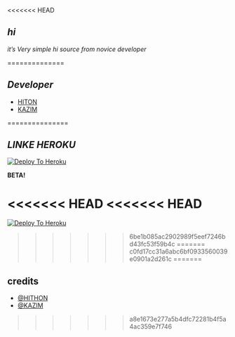 <<<<<<< HEAD
## *hi*

*it’s Very simple hi source from novice developer*

==============

## *Developer*

   - [HITON](https://t.me/hithon)
   - [KAZIM](https://t.me/YTLTY)
 
===============

## *LINKE HEROKU*

[![Deploy To Heroku](https://www.herokucdn.com/deploy/button.svg)](https://dashboard.heroku.com/new?https://github.com/KAZIM8/HITHON-pack)

**BETA!**

<<<<<<< HEAD
<<<<<<< HEAD
=======
[![Deploy To Heroku](https://www.herokucdn.com/deploy/button.svg)](https://dashboard.heroku.com/new?https://github.com/KAZIM8/HI-thon)
>>>>>>> 6be1b085ac2902989f5eef7246bd43fc53f59b4c
=======
>>>>>>> c0fd17cc31a6abc6bf0933560039e0901a2d261c
=======

## credits
   - [@HITHON](https://t.me/hithon)
   - [@KAZIM](https://t.me/ytlty)
>>>>>>> a8e1673e277a5b4dfc72281b4f5a4ac359e7f746
